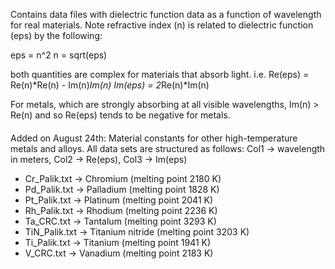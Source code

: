 Contains data files with dielectric function data as a function of wavelength for real materials.
Note refractive index (n) is related to dielectric function (eps) by the following:

eps = n^2
n = sqrt(eps)

both quantities are complex for materials that absorb light.
i.e. 
Re(eps) = Re(n)*Re(n) - Im(n)*Im(n)
Im(eps) = 2*Re(n)*Im(n)
 
For metals, which are strongly absorbing at all visible wavelengths, Im(n) > Re(n) and so 
Re(eps) tends to be negative for metals.  

#### 
Added on August 24th:  Material constants for other high-temperature metals and alloys.
All data sets are structured as follows:  Col1 -> wavelength in meters, Col2 -> Re(eps), Col3 -> Im(eps)
- Cr_Palik.txt -> Chromium (melting point 2180 K)
- Pd_Palik.txt -> Palladium (melting point 1828 K)
- Pt_Palik.txt -> Platinum (melting point 2041 K)
- Rh_Palik.txt -> Rhodium (melting point 2236 K)
- Ta_CRC.txt   -> Tantalum (melting point 3293 K)
- TiN_Palik.txt -> Titanium nitride (melting point 3203 K)
- Ti_Palik.txt  -> Titanium (melting point 1941 K) 
- V_CRC.txt -> Vanadium (melting point 2183 K)

